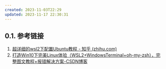 ```yaml
---
created: 2023-11-03T22:29
updated: 2023-11-17 22:30:31
---
```

## 0.1. 参考链接
1. [超详细的wsl2下配置Ubuntu教程 - 知乎 (zhihu.com)](https://zhuanlan.zhihu.com/p/600519231)
2. [打造Win10下完美Linux体验（WSL2+WindowsTerminal+oh-my-zsh），完整图文教程+报错解决方案-CSDN博客](https://blog.csdn.net/Mancuojie/article/details/120074919)